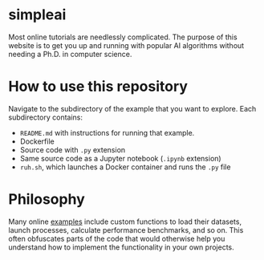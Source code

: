 # simpleai

Most online tutorials are needlessly complicated. The purpose of this website is to get you up and running with popular AI algorithms without needing a Ph.D. in computer science. 

# How to use this repository
Navigate to the subdirectory of the example that you want to explore. Each subdirectory contains:

- `README.md` with instructions for running that example.
- Dockerfile
- Source code with `.py` extension
- Same source code as a Jupyter notebook (`.ipynb` extension)
- `ruh.sh`, which launches a Docker container and runs the `.py` file

# Philosophy
Many online [examples](https://github.com/NVIDIA/DeepLearningExamples/) include custom functions to load their datasets, launch processes, calculate performance benchmarks, and so on.
This often obfuscates parts of the code that would otherwise help you understand how to implement the functionality in your own projects.  